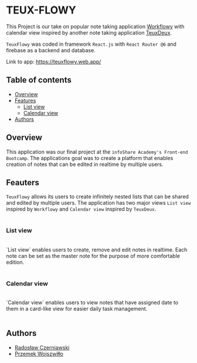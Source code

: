 # TEUX-FLOWY
  This Project is our take on popular note taking application [Workflowy](https://www.workflowy.com/) with calendar view inspired by another note taking application [TeuxDeux](https://teuxdeux.com/).

`TeuxFlowy` was coded in framework `React.js` with `React Router @6` and firebase as a backend and database.

Link to app: https://teuxflowy.web.app/

## Table of contents
- [Overview](#overview)
- [Features](#features)
  - [List view](#list_view)
  - [Calendar view](#calendar_view)
- [Authors](#authors)


## Overview
  This application was our final project at the `infoShare Academy's Front-end Bootcamp`. The applications goal was to create a platform that enables creation of notes that can be edited in realtime by multiple users.

## Feauters
  `TeuxFlowy` allows its users to create infinitely nested lists that can be shared and edited by multiple users. The application has two major views `List view` inspired by `Workflowy` and `Calendar view` inspired by `TeuxDeux`.
<br><br>
### List view
<br>
  `List view` enables users to create, remove and edit notes in realtime. Each note can be set as the master note for the purpose of more comfortable edition.
<br><br>

### Calendar view
<br>
  `Calendar view` enables users to view notes that have assigned date to them in a card-like view for easier daily task management.
<br><br>

## Authors
- [Radosław Czerniawski](https://github.com/wonszfill)
- [Przemek Wojszwiłło](https://github.com/Radoslaw-Czerniawski)

